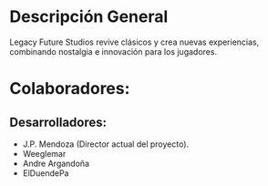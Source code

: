 # Descripción General
Legacy Future Studios revive clásicos y crea nuevas experiencias, combinando nostalgia e innovación para los jugadores.

# Colaboradores:
## Desarrolladores:
* J.P. Mendoza (Director actual del proyecto).
* Weeglemar
* Andre Argandoña
* ElDuendePa
